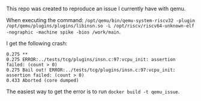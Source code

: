 This repo was created to reproduce an issue I currently have with qemu. 

When executing the command: `/opt/qemu/bin/qemu-system-riscv32 -plugin /opt/qemu/plugins/plugins/libinsn.so -L /opt/riscv/riscv64-unknown-elf -nographic -machine spike -bios /work/main`.

I get the following crash:

```
0.275 **
0.275 ERROR:../tests/tcg/plugins/insn.c:97:vcpu_init: assertion failed: (count > 0)
0.275 Bail out! ERROR:../tests/tcg/plugins/insn.c:97:vcpu_init: assertion failed: (count > 0)
0.433 Aborted (core dumped)
```

The easiest way to get the error is to run `docker build -t qemu_issue`.
